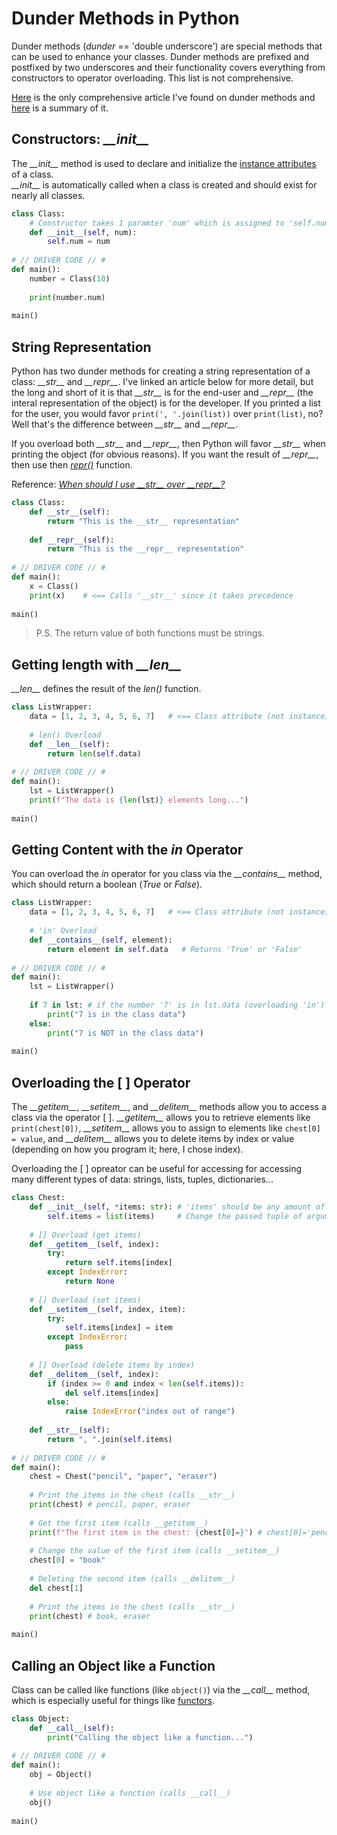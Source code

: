# Dunder Methods in Python
Dunder methods (_dunder_ == 'double underscore') are special methods that can be used to enhance your classes. Dunder methods are prefixed and postfixed by two underscores
and their functionality covers everything from constructors to operator overloading. This list is not comprehensive.

[Here](https://levelup.gitconnected.com/python-dunder-methods-ea98ceabad15) is the only comprehensive article I've found on dunder methods and [here](https://dbader.org/blog/python-dunder-methods) is a summary of it.

## Constructors: _\_\_init\_\__
The _\_\_init\_\__ method is used to declare and initialize the [instance attributes](https://github.com/EthanC2/Notes-and-Writeups/blob/main/Python/Object-oriented%20Programming/Classes.md#instance-attributes) of a class. <br />
_\_\_init\_\__ is automatically called when a class is created and should exist for nearly all classes.

```Python
class Class:
    # Constructor takes 1 paramter 'num' which is assigned to 'self.num'
    def __init__(self, num):
        self.num = num
      
# // DRIVER CODE // #
def main():
    number = Class(10)
    
    print(number.num)
    
main()
```

## String Representation
Python has two dunder methods for creating a string representation of a class: _\_\_str\_\__ and _\_\_repr\_\__. I've linked an article below for more detail,
but the long and short of it is that _\_\_str\_\__ is for the end-user and _\_\_repr\_\__ (the interal representation of the object) is for the developer. If you 
printed a list for the user, you would favor `print(', '.join(list))` over `print(list)`, no? Well that's the difference between _\_\_str\_\__ and _\_\_repr\_\__.

If you overload both _\_\_str\_\__ and _\_\_repr\_\__, then Python will favor _\_\_str\_\__ when printing the object (for obvious reasons). If you want the result
of _\_\_repr\_\__, then use then [_repr()_](https://www.programiz.com/python-programming/methods/built-in/repr) function.

Reference: [_When should I use \_\_str\_\_ over \_\_repr\_\_?_](https://stackoverflow.com/questions/1436703/what-is-the-difference-between-str-and-repr)

```Python
class Class:
    def __str__(self):
        return "This is the __str__ representation"
        
    def __repr__(self):
        return "This is the __repr__ representation"
     
# // DRIVER CODE // # 
def main():
    x = Class()
    print(x)    # <== Calls '__str__' since it takes precedence
    
main()
```
> P.S. The return value of both functions must be strings.

## Getting length with _\_\_len\_\__
_\_\_len\_\__ defines the result of the _len()_ function.

```Python
class ListWrapper:
    data = [1, 2, 3, 4, 5, 6, 7]   # <== Class attribute (not instance)
    
    # len() Overload
    def __len__(self):
        return len(self.data)
      
# // DRIVER CODE // #
def main():
    lst = ListWrapper()
    print(f"The data is {len(lst)} elements long...")
    
main()
```

## Getting Content with the _in_ Operator
You can overload the _in_ operator for you class via the _\_\_contains\_\__ method, which should return a boolean (_True_ or _False_).

```Python
class ListWrapper:
    data = [1, 2, 3, 4, 5, 6, 7]   # <== Class attribute (not instance)
       
    # 'in' Overload 
    def __contains__(self, element):
        return element in self.data   # Returns 'True' or 'False'
      
# // DRIVER CODE // #
def main():
    lst = ListWrapper()
    
    if 7 in lst: # if the number '7' is in lst.data (overloading 'in')
        print("7 is in the class data")
    else:
        print("7 is NOT in the class data")
    
main()
```

## Overloading the \[ \] Operator
The _\_\_getitem\_\__, _\_\_setitem\_\__, and _\_\_delitem\_\__  methods allow you to access a class via the operator \[ \]. _\_\_getitem\_\__ allows you to retrieve elements like 
`print(chest[0])`,  _\_\_setitem\_\__ allows you to assign to elements like `chest[0] = value`, and  _\_\_delitem\_\__ allows you to delete items by index or value (depending
on how you program it; here, I chose index).

Overloading the \[ \] opreator can be useful for accessing for accessing many different types of data: strings, lists, tuples, dictionaries...
```Python
class Chest:
    def __init__(self, *items: str): # 'items' should be any amount of strings)
        self.items = list(items)     # Change the passed tuple of arguments into a list
    
    # [] Overload (get items)
    def __getitem__(self, index):
        try:
            return self.items[index]
        except IndexError:
            return None
    
    # [] Overload (set items)
    def __setitem__(self, index, item):
        try:
            self.items[index] = item 
        except IndexError:
            pass
        
    # [] Overload (delete items by index)
    def __delitem__(self, index):
        if (index >= 0 and index < len(self.items)):
            del self.items[index]
        else:
            raise IndexError("index out of range")
    
    def __str__(self):
        return ", ".join(self.items)
     
# // DRIVER CODE // # 
def main():
    chest = Chest("pencil", "paper", "eraser")
    
    # Print the items in the chest (calls __str__)
    print(chest) # pencil, paper, eraser
    
    # Get the first item (calls __getitem__)
    print(f"The first item in the chest: {chest[0]=}") # chest[0]='pencil'
    
    # Change the value of the first item (calls __setitem__)
    chest[0] = "book"
    
    # Deleting the second item (calls __delitem__)
    del chest[1]
    
    # Print the items in the chest (calls __str__)
    print(chest) # book, eraser
    
main()
```

## Calling an Object like a Function
Class can be called like functions (like `object()`) via the _\_\_call\_\__ method, which is especially useful for things like [functors](https://www.geeksforgeeks.org/functors-use-python/).

```Python
class Object:
    def __call__(self):
        print("Calling the object like a function...")
      
# // DRIVER CODE // #
def main():
    obj = Object()
    
    # Use object like a function (calls __call__)
    obj()
    
main()
```
